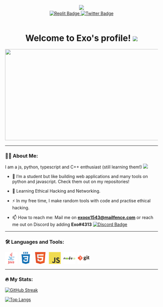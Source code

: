 <div id="header" align="center">
  <img src="https://media.giphy.com/media/M9gbBd9nbDrOTu1Mqx/giphy.gif" width="100"/>
  <div id="badges">
  <a href="https://replit.com/@ExoticCitron/">
    <img src="https://img.shields.io/badge/Replit-pink?style=for-the-badge&logo=replit&logoColor=grey" alt="Replit Badge"/>
  </a>
  <a href="https://twitter.com/LeisureTropical?t=O4OPAz8tXvI-0vE-U4MwQA&s=09">
    <img src="https://img.shields.io/badge/Twitter-blue?style=for-the-badge&logo=twitter&logoColor=white" alt="Twitter Badge"/>
  </a>
</div>
  <img src="https://komarev.com/ghpvc/?username=Exo-OX1564&style=flat-square&color=blue" alt=""/>
  <h1>
  Welcome to Exo's profile! 
  <img src="https://media.giphy.com/media/hvRJCLFzcasrR4ia7z/giphy.gif" width="30px"/>
</h1>
  <div align="center">
  <img src="https://media.giphy.com/media/RbDKaczqWovIugyJmW/giphy.gif" width="600" height="300"/>
</div>
</div>

---

### 👨‍💻 About Me:
I am a js, python, typescript and C++ enthusiast (still learning them!) <img src="https://media.giphy.com/media/WUlplcMpOCEmTGBtBW/giphy.gif" width="30">  
- :telescope: I’m a student but like building web applications and many tools on python and javascript. Check them out on my repositories!

- :seedling: Learning Ethical Hacking and Networking.

- :zap: In my free time, I make random tools with code and practise ethical hacking.

- :mailbox: How to reach me: Mail me on **exoox1543@mailfence.com** or reach me out on Discord by adding **Exo#4313** [![Discord Badge](https://img.shields.io/badge/-Discord-black?style=flat&logo=Discord&logoColor=blue)](https://discord.com)

---

### :hammer_and_wrench: Languages and Tools:

<div>
  <img src="https://github.com/devicons/devicon/blob/master/icons/java/java-original-wordmark.svg" title="Java" alt="Java" width="40" height="40"/>&nbsp;
  <img src="https://github.com/devicons/devicon/blob/master/icons/css3/css3-plain-wordmark.svg"  title="CSS3" alt="CSS" width="40" height="40"/>&nbsp;
  <img src="https://github.com/devicons/devicon/blob/master/icons/html5/html5-original.svg" title="HTML5" alt="HTML" width="40" height="40"/>&nbsp;
  <img src="https://github.com/devicons/devicon/blob/master/icons/javascript/javascript-original.svg" title="JavaScript" alt="JavaScript" width="40" height="40"/>&nbsp;
  <img src="https://github.com/devicons/devicon/blob/master/icons/nodejs/nodejs-original-wordmark.svg" title="NodeJS" alt="NodeJS" width="40" height="40"/>&nbsp;
  <img src="https://github.com/devicons/devicon/blob/master/icons/git/git-original-wordmark.svg" title="Git" **alt="Git" width="40" height="40"/>
</div>

---

### :fire: My Stats:

[![GitHub Streak](http://github-readme-streak-stats.herokuapp.com?user=Exo-OX1564&theme=dark&background=000000)](https://git.io/streak-stats)

[![Top Langs](https://github-readme-stats.vercel.app/api/top-langs/?username=Exo-OX1564&layout=compact&theme=vision-friendly-dark)](https://github.com/anuraghazra/github-readme-stats)
